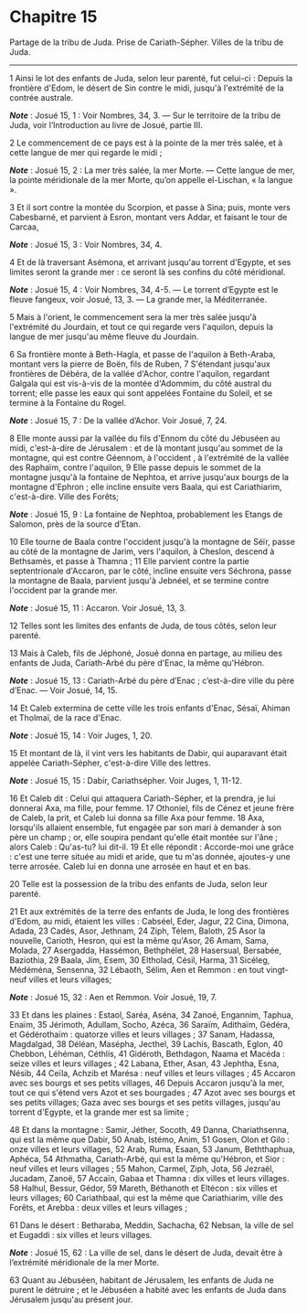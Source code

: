 # Chapitre 15

Partage de la tribu de Juda.
Prise de Cariath-Sépher.
Villes de la tribu de Juda.

***

1 Ainsi le lot des enfants de Juda, selon leur parenté, fut celui-ci : Depuis la frontière d'Edom, le désert de Sin contre le midi, jusqu'à l'extrémité de la contrée australe.

***Note*** :  Josué 15, 1 : Voir Nombres, 34, 3. ― Sur le territoire de la tribu de Juda, voir l’Introduction au livre de Josué, partie III.


2 Le commencement de ce pays est à la pointe de la mer très salée, et à cette langue de mer qui regarde le midi ;

***Note*** :  Josué 15, 2 : La mer très salée, la mer Morte. ― Cette langue de mer, la pointe méridionale de la mer Morte, qu’on appelle el-Lischan, « la langue ».

3 Et il sort contre la montée du Scorpion, et passe à Sina; puis, monte vers Cabesbarné, et parvient à Esron, montant vers Addar, et faisant le tour de Carcaa,

***Note*** :  Josué 15, 3 : Voir Nombres, 34, 4.

4 Et de là traversant Asémona, et arrivant jusqu'au torrent d'Egypte, et ses limites seront la grande mer : ce seront là ses confins du côté méridional.

***Note*** :  Josué 15, 4 : Voir Nombres, 34, 4-5. ― Le torrent d’Egypte est le fleuve fangeux, voir Josué, 13, 3. ― La grande mer, la Méditerranée.


5 Mais à l'orient, le commencement sera la mer très salée jusqu'à l'extrémité du Jourdain, et tout ce qui regarde vers l'aquilon, depuis la langue de mer jusqu'au même fleuve du Jourdain.


6 Sa frontière monte à Beth-Hagla, et passe de l'aquilon à Beth-Araba, montant vers la pierre de Boën, fils de Ruben, 7 S'étendant jusqu'aux frontières de Débéra, de la vallée d'Achor, contre l'aquilon, regardant Galgala qui est vis-à-vis de la montée d'Adommim, du côté austral du torrent; elle passe les eaux qui sont appelées Fontaine du Soleil, et se termine à la Fontaine du Rogel.

***Note*** :  Josué 15, 7 : De la vallée d’Achor. Voir Josué, 7, 24.

8 Elle monte aussi par la vallée du fils d'Ennom du côté du Jébuséen au midi, c'est-à-dire de Jérusalem : et de là montant jusqu'au sommet de la montagne, qui est contre Géennom, à l'occident , à l'extrémité de la vallée des Raphaïm, contre l'aquilon, 9 Elle passe depuis le sommet de la montagne jusqu'à la fontaine de Nephtoa, et arrive jusqu'aux bourgs de la montagne d'Ephron ; elle incline ensuite vers Baala, qui est Cariathiarim, c'est-à-dire. Ville des Forêts;

***Note*** :  Josué 15, 9 : La fontaine de Nephtoa, probablement les Etangs de Salomon, près de la source d’Etan.

10 Elle tourne de Baala contre l'occident jusqu'à la montagne de Séïr, passe au côté de la montagne de Jarim, vers l'aquilon, à Cheslon, descend à Bethsamès, et passe à Thamna ; 11 Elle parvient contre la partie septentrionale d'Accaron, par le côté, incline ensuite vers Séchrona, passe la montagne de Baala, parvient jusqu'à Jebnéel, et se termine contre l'occident par la grande mer.

***Note*** :  Josué 15, 11 : Accaron. Voir Josué, 13, 3.


12 Telles sont les limites des enfants de Juda, de tous côtés, selon leur parenté.


13 Mais à Caleb, fils de Jéphoné, Josué donna en partage, au milieu des enfants de Juda, Cariath-Arbé du père d'Enac, la même qu'Hébron.

***Note*** :  Josué 15, 13 : Cariath-Arbé du père d’Enac ; c’est-à-dire ville du père d’Enac. ― Voir Josué, 14, 15.

14 Et Caleb extermina de cette ville les trois enfants d'Enac, Sésaï, Ahiman et Tholmaï, de la race d'Enac.

***Note*** :  Josué 15, 14 : Voir Juges, 1, 20.

15 Et montant de là, il vint vers les habitants de Dabir, qui auparavant était appelée Cariath-Sépher, c'est-à-dire Ville des lettres.

***Note*** :  Josué 15, 15 : Dabir, Cariathsépher. Voir Juges, 1, 11-12.

16 Et Caleb dit : Celui qui attaquera Cariath-Sépher, et la prendra, je lui donnerai Axa, ma fille, pour femme. 17 Othoniel, fils de Cénez et jeune frère de Caleb, la prit, et Caleb lui donna sa fille Axa pour femme. 18 Axa, lorsqu'ils allaient ensemble, fut engagée par son mari à demander à son père un champ ; or, elle soupira pendant qu'elle était montée sur l'âne ; alors Caleb : Qu'as-tu? lui dit-il. 19 Et elle répondit : Accorde-moi une grâce : c'est une terre située au midi et aride, que tu m'as donnée, ajoutes-y une terre arrosée. Caleb lui en donna une arrosée en haut et en bas.


20 Telle est la possession de la tribu des enfants de Juda, selon leur parenté.


21 Et aux extrémités de la terre des enfants de Juda, le long des frontières d'Edom, au midi, étaient les villes : Cabséel, Eder, Jagur, 22 Cina, Dimona, Adada, 23 Cadès, Asor, Jethnam, 24 Ziph, Télem, Baloth, 25 Asor la nouvelle, Carioth, Hesron, qui est la même qu'Asor, 26 Amam, Sama, Molada, 27 Asergadda, Hassémon, Bethphélet, 28 Hasersual, Bersabée, Baziothia, 29 Baala, Jim, Esem, 30 Eltholad, Césil, Harma, 31 Sicéleg, Médéména, Sensenna, 32 Lébaoth, Sélim, Aen et Remmon : en tout vingt-neuf villes et leurs villages;

***Note*** :  Josué 15, 32 : Aen et Remmon. Voir Josué, 19, 7.


33 Et dans les plaines : Estaol, Saréa, Aséna, 34 Zanoé, Engannim, Taphua, Enaïm, 35 Jérimoth, Adullam, Socho, Azéca, 36 Saraïm, Adithaïm, Gédéra, et Gédérothaïm : quatorze villes et leurs villages ; 37 Sanam, Hadassa, Magdalgad, 38 Déléan, Masépha, Jecthel, 39 Lachis, Bascath, Eglon, 40 Chebbon, Léhéman, Céthlis, 41 Gidéroth, Bethdagon, Naama et Macéda : seize villes et leurs villages ; 42 Labana, Ether, Asan, 43 Jephtha, Esna, Nésib, 44 Ceïla, Achzib et Marésa : neuf villes et leurs villages ; 45 Accaron avec ses bourgs et ses petits villages, 46 Depuis Accaron jusqu'à la mer, tout ce qui s'étend vers Azot et ses bourgades ; 47 Azot avec ses bourgs et ses petits villages; Gaza avec ses bourgs et ses petits villages, jusqu'au torrent d'Egypte, et la grande mer est sa limite ;


48 Et dans la montagne : Samir, Jéther, Socoth, 49 Danna, Chariathsenna, qui est la même que Dabir, 50 Anab, Istémo, Anim, 51 Gosen, Olon et Gilo : onze villes et leurs villages, 52 Arab, Ruma, Esaan, 53 Janum, Beththaphua, Aphéca, 54 Athmatha, Cariath-Arbé, qui est la même qu'Hébron, et Sior : neuf villes et leurs villages ; 55 Mahon, Carmel, Ziph, Jota, 56 Jezraël, Jucadam, Zanoë, 57 Accaïn, Gabaa et Thamna : dix villes et leurs villages. 58 Halhul, Bessur, Gédor, 59 Mareth, Béthanoth et Eltécon : six villes et leurs villages; 60 Cariathbaal, qui est la même que Cariathiarim, ville des Forêts, et Arebba : deux villes et leurs villages ;


61 Dans le désert : Betharaba, Meddin, Sachacha, 62 Nebsan, la ville de sel et Eugaddi : six villes et leurs villages.

***Note*** :  Josué 15, 62 : La ville de sel, dans le désert de Juda, devait être à l’extrémité méridionale de la mer Morte.


63 Quant au Jébuséen, habitant de Jérusalem, les enfants de Juda ne purent le détruire ; et le Jébuséen a habité avec les enfants de Juda dans Jérusalem jusqu'au présent jour.

